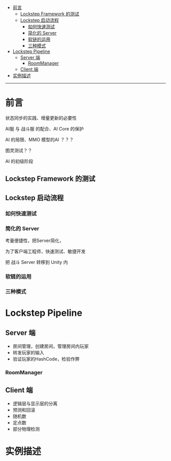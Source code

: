 ﻿- [前言](#前言)
  - [Lockstep Framework 的测试](#lockstep-framework-的测试)
  - [Lockstep 启动流程](#lockstep-启动流程)
    - [如何快速测试](#如何快速测试)
    - [简化的 Server](#简化的-server)
    - [软链的运用](#软链的运用)
    - [三种模式](#三种模式)
- [Lockstep Pipeline](#lockstep-pipeline)
  - [Server 端](#server-端)
    - [RoomManager](#roommanager)
  - [Client 端](#client-端)
- [实例描述](#实例描述)


---

# 前言

状态同步的实践、增量更新的必要性

AI服 与 战斗服 的配合、AI Core 的保护


AI 的局限、MMO 模型的AI ？？？

图灵测试？？

AI 的初级阶段


## Lockstep Framework 的测试





## Lockstep 启动流程


### 如何快速测试


### 简化的 Server

考量便捷性，把Server简化，

为了客户端工程师，快速测试、敏捷开发


把 战斗 Server 转移到 Unity 内

### 软链的运用




### 三种模式




# Lockstep Pipeline





## Server 端

- 房间管理，创建房间，管理房间内玩家
- 转发玩家的输入
- 验证玩家的HashCode，检验作弊


### RoomManager





## Client 端

- 逻辑层与显示层的分离
- 预测和回滚
- 随机数
- 定点数
- 部分物理检测




# 实例描述